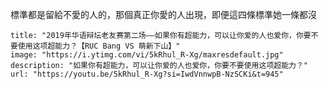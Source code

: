 標準都是留給不愛的人的，那個真正你愛的人出現，即便這四條標準她一條都沒
```embed
title: "2019年华语辩坛老友赛第二场——如果你有超能力，可以让你爱的人也爱你，你要不要使用这项超能力？【RUC Bang VS 萌新下山】"
image: "https://i.ytimg.com/vi/5kRhul_R-Xg/maxresdefault.jpg"
description: "如果你有超能力，可以让你爱的人也爱你，你要不要使用这项超能力？"
url: "https://youtu.be/5kRhul_R-Xg?si=IwdVnnwpB-NzSCKi&t=945"
```
